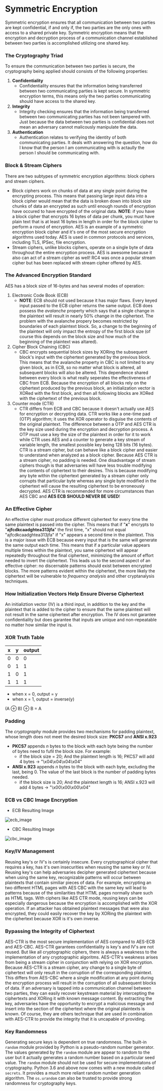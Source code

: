 # Symmetric Encryption

Symmetric encryption ensures that all communication between two parties are kept confidential, if and only if, the two parties are the only ones with access to a shared private key. Symmetric encryption means that the encryption and decryption process of a communication channel established between two parties is accomplished utilizing one shared key.

### The Cryptography Triad
To ensure the communication between two parties is secure, the cryptography
being applied should consists of the following properties:
1. **Confidentiality**
    - Confidentiality ensures that the information being transferred between
      two communicating parties is kept secure. In symmetric encryption terms,
      this means only the two parties communicating should have access to the 
      shared key.
2. **Integrity**
    - Integrity checking ensures that the information being transferred between two
      communicating parties has not been tampered with. Just because the data
      between two parties is confidential does not mean an adversary
      cannot malicously manipulate the data.
3. **Authentication**
    - Authentication relates to verifying the identity of both communicating
      parties. It deals with answering the question, how do I know that the
      person I am communicating with is actaully the person I should be 
      communicating with.

### Block & Stream Ciphers
There are two subtypes of symmetric encryption algorithms: block ciphers and stream ciphers.
- Block ciphers work on chunks of data at any single point during the encrypting process. This means that passing large input data into a block cipher would mean that the data is broken down into block size chunks of data an encrypted as such until enough rounds of encryption have occured to have encrypted of the original data. **NOTE**: if you have a block cipher that encrypts 16 bytes of data per chunk, you must have plain text that is at least 16 bytes in length in order for the block cipher to perform a round of encryption. AES is an example of a symmetric encryption block cipher and it's one of the most secure encryption algorithms used today. AES is used in common protocols and services, including TLS, IPSec, file encryption. 
- Stream ciphers, unlike blocks ciphers, operate on a single byte of data throughout the entire encryption process. AES is awesome because it also can act of a stream cipher as well! RC4 was once a popular stream cipher but has been replaced with stream cipher offered by AES.

### The Advanced Encryption Standard
AES has a block size of 16-bytes and has several modes of operation:
1. Electronic Code Book (ECB)
    - **NOTE**: ECB should not used because it has major flaws. Every keyed input passed to the ECB cipher returns the same output. ECB does possess the *avalanche* property which says that a single change in the plaintext will result in nearly 50% change in the ciphertext. The problem with the avalanche propery becomes restricted by boundaries of each plaintext block. So, a change to the beginning of the plaintext will only impact the entropy of the first block size (of course this depends on the block size and how much of the beginning of the plaintext was altared).
2. Cipher Block Chaining (CBC)
    - CBC encrypts sequential block sizes by XORing the subsequent block's input with the ciphertext generated by the previous block. This means that the avalanche property in CBC is not limited to any given block, as in ECB, so no matter what block is altered, all subsequent blocks will also be altered. This dependence shared between every block is what really seperates the effectiveness of CBC from ECB. Because the encryption of all blocks rely on the ciphertext produced by the previous block, an initialization vector is XORed with the first block, and then all following blocks are XORed with the ciphertext of the previous block.
3. Counter mode (CTR)
    - CTR differs from ECB and CBC because it doesn't actually use AES for encryption or decrypting data. CTR works like a one-time pad (OTP) algorithm; it uses the XOR operator to disguise the contents of the original plaintext. The difference between a OTP and AES CTR is the key size used during the encryption and decryption process. A OTP must use a key the size of the plaintext in order for it to work while CTR uses AES and a counter to generate a key stream of variable length, the smallest possible key being 128 bits (16 bytes). CTR is a stream cipher, but can behave like a block cipher and easier to understand when analyzed as a block cipher. Because AES CTR is a stream cipher, no padding is needed. One disadvantage of stream ciphers though is that adversaries will have less trouble modifying the contents of ciphertext to their desires. This is because modifying any byte within the ciphertext generated by a stream cipher only corrupts that particular byte whereas any single byte modified in the ciphertext will cause the resulting ciphertext to be erroneously decrypted. AES CTR is recommended for more circumstances than AES CBC and **AES ECB SHOULD NEVER BE USED**! 
 
### An Effective Cipher
An effective cipher must produce different ciphertext for every time the same plaintext is passed into the cipher. This means that if "**x**" encrypts to "**ajfcdkcaadghtea313jfa**" the first time, "x" should not equal "ajfcdkcaadghtea313jfa" if "x" appears a second time in the plaintext. This is a major issue with ECB because every input that is the same will generate the same output each time. This means that if a particular value appears multiple times within the plaintext, you same ciphertext will appear repeatedly throughout the final ciphertext, minimizing the amount of effort needed to invert the ciphertext. This leads us to the second aspect of an effective cipher: no discernable patterns should exist between encrypted blocks. The more patterns evident within the ciphertext, the more likely the ciphertext will be vulnerable to *frequency analysis* and other cryptanalysis techniques.


### How Initialization Vectors Help Ensure Diverse Ciphertext
An initializtion vector (IV) is a third input, in addition to the key and the plaintext that is added to the cipher to ensure that the same plaintext will not result in the same ciphertext after encryption. The IV does not garantee confidentiality but does garantee that inputs are unique and non-repeatable no matter how similar the input is.

### XOR Truth Table
|x|y|output|
|---|---|---|
|0|0|0|
|0|1|1|
|1|0|1|
|1|1|1|

- when x = 0, output = y
- when x = 1, output = inverse(y)

(A ⊕ B) ⊕ B = A

### Padding
The *cryptography* module provides two mechanisms for padding plaintext, whose length does not meet the desired block size: **PKCS7** and **ANSI x.923**
- **PKCS7** appends *n* bytes to the block with each byte being the number of bytes need to fufil the block size. For example:
    - if the block size = 20; And the plaintext length is 16; PKCS7 will add 4 bytes -> "\x04\x04\x04\x04"
- **ANSI x.923** appends *n* bytes to the block with each byte, excluding the last, being 0. The value of the last block is the number of padding bytes needed.
    - if the block size is 20; And the plaintext length is 16; ANSI x.923 will add 4 bytes -> "\x00\x00\x00\x04"
    
### ECB vs CBC Image Encryption
- ECB Resulting Image

![ecb_image](images/ecb_image.png)

- CBC Resulting Image

![cbc_image](images/cbc_image.png)

### Key/IV Management
Reusing key's or IV's is certainly insecure. Every cryptographical cipher that requires a key, has it's own insecurities when reusing the same key or IV. Reusing key's can help adversaries decipher generated ciphertext because when using the same key, recognizable patterns will occur between plaintexts that contain similiar pieces of data. For example, encrypting an two different HTML pages with AES CBC with the same key will lead to patterns because of the similarities that HTML pages normally share such as HTML tags. With ciphers like AES CTR mode, reusing keys can be especially dangerous because the encryption is accomplished with the XOR operation. If an attacker has obtained plaintext messages that were also encrypted, they could easily recover the key by XORing the plaintext with the ciphertext because XOR is it's own inverse.

### Bypassing the Integrity of Ciphertext
AES-CTR is the most secure implementation of AES compared to AES-ECB and AES-CBC. AES-CTR garantees confidentiality is key's and IV's are not reused. But like all cryptographic ciphers, there is always a weakness to the implementation of any cryptographic algoritms. AES-CTR's weakness arises from being a stream cipher in conjunction with relying on XOR encryption. Because AES-CTR is a stream cipher, any change to a single byte of ciphertext will only result in the corruption of the corresponding plaintext. This differs from AES-CBC where a single modification at any point during the encryption process will result in the corruption of all subsequent blocks of data. If an adversary is tapped into a communication channel between two parties, they can easily recover keystream material by intercepting the ciphertexts and XORing it with known message content. By extracting the key, adversaries have the opportunity to encrypt a malicious message and insert into the section of the ciphertext where the original plaintexts is known. Of course, they are others technique that are used in combination with AES-CTR to provide the integrity that it is uncapable of providing.

### Key Randomness
Generating secure keys is dependent on true randomness. The built-in `random` module provided by Python is a pseudo-random number generator. The values generated by the `random` module are appear to random to the user but it actually generates a random number based on a particular seed value. The `random` module should not be used for secure implementatons of cryptography. Python 3.6 and above now comes with a new module called `secrets`. It provides a much more reliant random number generation algorithm. The `os.urandom` can also be trusted to provide strong randomness for cryptography keys.
